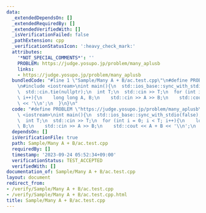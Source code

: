 ```yaml
---
data:
  _extendedDependsOn: []
  _extendedRequiredBy: []
  _extendedVerifiedWith: []
  _isVerificationFailed: false
  _pathExtension: cpp
  _verificationStatusIcon: ':heavy_check_mark:'
  attributes:
    '*NOT_SPECIAL_COMMENTS*': ''
    PROBLEM: https://judge.yosupo.jp/problem/many_aplusb
    links:
    - https://judge.yosupo.jp/problem/many_aplusb
  bundledCode: "#line 1 \"Sample/Many A + B/ac.test.cpp\"\n#define PROBLEM \"https://judge.yosupo.jp/problem/many_aplusb\"\
    \n#include <iostream>\nint main(){\n  std::ios_base::sync_with_stdio(false);\n\
    \  std::cin.tie(nullptr);\n  int T;\n  std::cin >> T;\n  for (int i = 0; i < T;\
    \ i++){\n    long long A, B;\n    std::cin >> A >> B;\n    std::cout << A + B\
    \ << '\\n';\n  }\n}\n"
  code: "#define PROBLEM \"https://judge.yosupo.jp/problem/many_aplusb\"\n#include\
    \ <iostream>\nint main(){\n  std::ios_base::sync_with_stdio(false);\n  std::cin.tie(nullptr);\n\
    \  int T;\n  std::cin >> T;\n  for (int i = 0; i < T; i++){\n    long long A,\
    \ B;\n    std::cin >> A >> B;\n    std::cout << A + B << '\\n';\n  }\n}"
  dependsOn: []
  isVerificationFile: true
  path: Sample/Many A + B/ac.test.cpp
  requiredBy: []
  timestamp: '2023-09-24 05:52:34+09:00'
  verificationStatus: TEST_ACCEPTED
  verifiedWith: []
documentation_of: Sample/Many A + B/ac.test.cpp
layout: document
redirect_from:
- /verify/Sample/Many A + B/ac.test.cpp
- /verify/Sample/Many A + B/ac.test.cpp.html
title: Sample/Many A + B/ac.test.cpp
---
```

